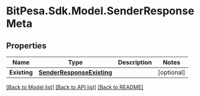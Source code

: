 
# BitPesa.Sdk.Model.SenderResponseMeta

## Properties

Name | Type | Description | Notes
------------ | ------------- | ------------- | -------------
**Existing** | [**SenderResponseExisting**](SenderResponseExisting.md) |  | [optional] 

[[Back to Model list]](../README.md#documentation-for-models)
[[Back to API list]](../README.md#documentation-for-api-endpoints)
[[Back to README]](../README.md)

